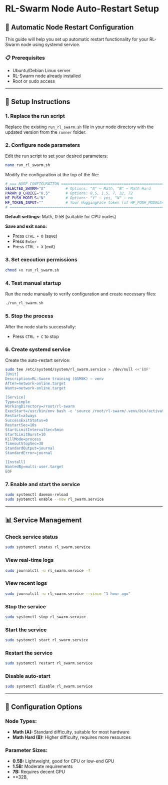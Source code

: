 # RL-Swarm Node Auto-Restart Setup

## 🚀 Automatic Node Restart Configuration

This guide will help you set up automatic restart functionality for your RL-Swarm node using systemd service.

### 📋 Prerequisites
- Ubuntu/Debian Linux server
- RL-Swarm node already installed
- Root or sudo access

---

## 🔧 Setup Instructions

### 1. **Replace the run script**
Replace the existing `run_rl_swarm.sh` file in your node directory with the updated version from the `runner` folder.

### 2. **Configure node parameters**
Edit the run script to set your desired parameters:

```bash
nano run_rl_swarm.sh
```

Modify the configuration at the top of the file:
```bash
# === NODE CONFIGURATION =================================================
SELECTED_SWARM="A"         # Options: "A" — Math, "B" — Math Hard
PARAM_B_CHOICE="0.5"       # Options: 0.5, 1.5, 7, 32, 72
HF_PUSH_MODELS="N"         # Options: "Y" — yes, "N" — no
HF_TOKEN_INPUT=""          # Your HuggingFace token (if HF_PUSH_MODELS="Y")
# =======================================================================
```

**Default settings:** Math, 0.5B (suitable for CPU nodes)

**Save and exit nano:**
- Press `CTRL + O` (save)
- Press `Enter`
- Press `CTRL + X` (exit)

### 3. **Set execution permissions**
```bash
chmod +x run_rl_swarm.sh
```

### 4. **Test manual startup**
Run the node manually to verify configuration and create necessary files:

```bash
./run_rl_swarm.sh
```

### 5. **Stop the process**
After the node starts successfully:
- Press `CTRL + C` to stop

### 6. **Create systemd service**
Create the auto-restart service:

```bash
sudo tee /etc/systemd/system/rl_swarm.service > /dev/null <<'EOF'
[Unit]
Description=RL-Swarm training (GSM8K) – venv
After=network-online.target
Wants=network-online.target

[Service]
Type=simple
WorkingDirectory=/root/rl-swarm
ExecStart=/usr/bin/env bash -c 'source /root/rl-swarm/.venv/bin/activate && exec /root/rl-swarm/run_rl_swarm.sh'
Restart=always
SuccessExitStatus=0
RestartSec=10s
StartLimitIntervalSec=5min
StartLimitBurst=10
KillMode=process
TimeoutStopSec=30
StandardOutput=journal
StandardError=journal

[Install]
WantedBy=multi-user.target
EOF
```

### 7. **Enable and start the service**
```bash
sudo systemctl daemon-reload
sudo systemctl enable --now rl_swarm.service
```

---

## 📊 Service Management

### **Check service status**
```bash
sudo systemctl status rl_swarm.service
```

### **View real-time logs**
```bash
sudo journalctl -u rl_swarm.service -f
```

### **View recent logs**
```bash
sudo journalctl -u rl_swarm.service --since "1 hour ago"
```

### **Stop the service**
```bash
sudo systemctl stop rl_swarm.service
```

### **Start the service**
```bash
sudo systemctl start rl_swarm.service
```

### **Restart the service**
```bash
sudo systemctl restart rl_swarm.service
```

### **Disable auto-start**
```bash
sudo systemctl disable rl_swarm.service
```

---

## 🎯 Configuration Options

### **Node Types:**
- **Math (A):** Standard difficulty, suitable for most hardware
- **Math Hard (B):** Higher difficulty, requires more resources

### **Parameter Sizes:**
- **0.5B:** Lightweight, good for CPU or low-end GPU
- **1.5B:** Moderate requirements
- **7B:** Requires decent GPU
- **32B,
